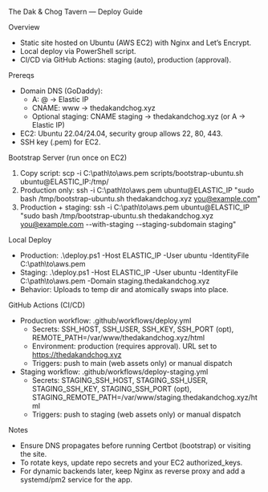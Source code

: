The Dak & Chog Tavern — Deploy Guide

Overview
- Static site hosted on Ubuntu (AWS EC2) with Nginx and Let’s Encrypt.
- Local deploy via PowerShell script.
- CI/CD via GitHub Actions: staging (auto), production (approval).

Prereqs
- Domain DNS (GoDaddy):
  - A: @ → Elastic IP
  - CNAME: www → thedakandchog.xyz
  - Optional staging: CNAME staging → thedakandchog.xyz (or A → Elastic IP)
- EC2: Ubuntu 22.04/24.04, security group allows 22, 80, 443.
- SSH key (.pem) for EC2.

Bootstrap Server (run once on EC2)
1) Copy script: scp -i C:\path\to\aws.pem scripts/bootstrap-ubuntu.sh ubuntu@ELASTIC_IP:/tmp/
2) Production only:
   ssh -i C:\path\to\aws.pem ubuntu@ELASTIC_IP "sudo bash /tmp/bootstrap-ubuntu.sh thedakandchog.xyz you@example.com"
3) Production + staging:
   ssh -i C:\path\to\aws.pem ubuntu@ELASTIC_IP "sudo bash /tmp/bootstrap-ubuntu.sh thedakandchog.xyz you@example.com --with-staging --staging-subdomain staging"

Local Deploy
- Production:
  .\deploy.ps1 -Host ELASTIC_IP -User ubuntu -IdentityFile C:\path\to\aws.pem
- Staging:
  .\deploy.ps1 -Host ELASTIC_IP -User ubuntu -IdentityFile C:\path\to\aws.pem -Domain staging.thedakandchog.xyz
- Behavior: Uploads to temp dir and atomically swaps into place.

GitHub Actions (CI/CD)
- Production workflow: .github/workflows/deploy.yml
  - Secrets: SSH_HOST, SSH_USER, SSH_KEY, SSH_PORT (opt), REMOTE_PATH=/var/www/thedakandchog.xyz/html
  - Environment: production (requires approval). URL set to https://thedakandchog.xyz
  - Triggers: push to main (web assets only) or manual dispatch
- Staging workflow: .github/workflows/deploy-staging.yml
  - Secrets: STAGING_SSH_HOST, STAGING_SSH_USER, STAGING_SSH_KEY, STAGING_SSH_PORT (opt), STAGING_REMOTE_PATH=/var/www/staging.thedakandchog.xyz/html
  - Triggers: push to staging (web assets only) or manual dispatch

Notes
- Ensure DNS propagates before running Certbot (bootstrap) or visiting the site.
- To rotate keys, update repo secrets and your EC2 authorized_keys.
- For dynamic backends later, keep Nginx as reverse proxy and add a systemd/pm2 service for the app.

